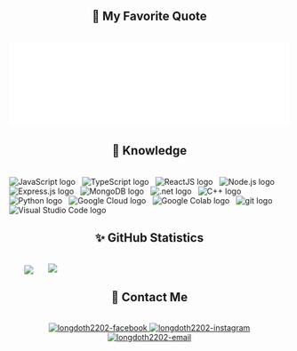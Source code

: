 <h2 align="center">📌 My Favorite Quote</h2>
<br>
<a href="#" target="_blank">
  <img src="svg/quote.svg" width="846" height="150" alt="long-doth2202" />
</a>

<h2 align="center">🎯 Knowledge</h2>
<br>
<!-- https://simpleicons.org/ -->
<span><img src="https://img.shields.io/badge/JavaScript-282C34?logo=javascript&logoColor=F7DF1E" alt="JavaScript logo" title="JavaScript" height="25" /></span>
&nbsp;
<span><img src="https://img.shields.io/badge/TypeScript-282C34?logo=typescript&logoColor=3178C6" alt="TypeScript logo" title="TypeScript" height="25" /></span>
&nbsp;
<span><img src="https://img.shields.io/badge/ReactJS-282C34?logo=react&logoColor=61DAFB" alt="ReactJS logo" title="ReactJS" height="25" /></span>
&nbsp;
<span><img src="https://img.shields.io/badge/Node.js-282C34?logo=node.js&logoColor=00F200" alt="Node.js logo" title="Node.js" height="25" /></span>
&nbsp;
<span><img src="https://img.shields.io/badge/Express-282C34?logo=express&logoColor=FFFFFF" alt="Express.js logo" title="Express.js" height="25" /></span>
&nbsp;
<span><img src="https://img.shields.io/badge/MongoDB-282C34?logo=mongodb&logoColor=47A248" alt="MongoDB logo" title="MongoDB" height="25" /></span>
&nbsp;
<span><img src="https://img.shields.io/badge/.NET-282C34?logo=.net&logoColor=512BD4" alt=".net logo" title=".NET" height="25" /></span>
&nbsp;
<span><img src="https://img.shields.io/badge/C%2B%2B-282C34?logo=C%2B%2B&logoColor=00599C" alt="C++ logo" title="C++" height="25" /></span>
&nbsp;
<span><img src="https://img.shields.io/badge/Python-282C34?logo=python&logoColor=3776AB" alt="Python logo" title="Python" height="25" /></span>
&nbsp;
<span><img src="https://img.shields.io/badge/Google%20Cloud-282C34?logo=google%20cloud&logoColor=4285F4" alt="Google Cloud logo" title="Google Cloud" height="25" /></span>
&nbsp;
<span><img src="https://img.shields.io/badge/Google%20Colab-282C34?logo=google%20colab&logoColor=F9AB00" alt="Google Colab logo" title="Google Colab" height="25" /></span>
&nbsp;
<span><img src="https://img.shields.io/badge/git-282C34?logo=git&logoColor=F05032" alt="git logo" title="Git" height="25" /></span>
&nbsp;
<span><img src="https://img.shields.io/badge/VS%20Code-282C34?logo=visual-studio-code&logoColor=007ACC" alt="Visual Studio Code logo" title="Visual Studio Code" height="25" /></span>
&nbsp;

<!-- <span><img src="https://img.shields.io/badge/Firebase-282C34?logo=firebase&logoColor=FFCA28" alt="Firebase logo" title="Firebase" height="25" /></span>
&nbsp;
<span><img src="https://img.shields.io/badge/WordPress-282C34?logo=wordPress&logoColor=21759B" alt="WordPress logo" title="WordPress" height="25" /></span>
&nbsp; -->

<h2 align="center">✨ GitHub Statistics</h2>
<!-- https://github.com/anuraghazra/github-readme-stats -->
<br>
<div align=center>
  <a href="#" title="long-doth2202">
    <img align="center" width="315" src="https://github-readme-stats.vercel.app/api/top-langs/?username=long-doth2202&title_color=61dafb&text_color=ffffff&icon_color=61dafb&bg_color=20232a&langs_count=8&layout=compact&border_color=61dafb&hide_border=true" />
  </a>
  <a href="#" title="long-doth2202">
    <img align="right" width="434" src="https://github-readme-stats.vercel.app/api?username=long-doth2202&show_icons=true&theme=react&layout=compact&border_color=61dafb&hide_border=true&count_private=true" />
  </a>
</div>

<h2 align="center">🔔 Contact Me</h2>
<br>
<!-- https://icons8.com -->
<div align="center">
  <a href="https://www.facebook.com/dothlong" target="blank">
    <img width="50" height="50" src="https://img.icons8.com/color/512/facebook-new.png" alt="longdoth2202-facebook" />
  </a>
  <a href="https://instagram.com/long.doth" target="blank">
    <img width="50" height="50" src="https://img.icons8.com/fluency/512/instagram-new.png" alt="longdoth2202-instagram" />
  </a>
  <a href="mailto:long.doth2202@gmail.com" target="top">
    <img width="50" height="50" src="https://img.icons8.com/color/512/gmail-new.png" alt="longdoth2202-email" />
  </a>
</div>
